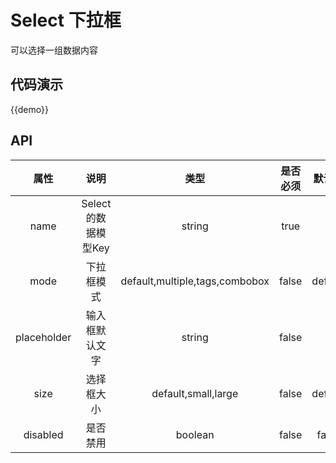 # Select 下拉框

可以选择一组数据内容

## 代码演示

{{demo}}

## API
|         属性          |                说明                |                    类型                    |  是否必须 | 默认值   |
| :-----------------: | :------------------------------: | :--------------------------------------: | :-----: | :-----: | 
| name | Select的数据模型Key | string | true | - |
| mode | 下拉框模式 | default,multiple,tags,combobox | false | default | 
| placeholder | 输入框默认文字 | string | false | - |
| size | 选择框大小 | default,small,large | false | default |
| disabled | 是否禁用 | boolean | false | false |
